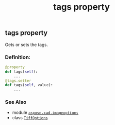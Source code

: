﻿---
title: tags property
second_title: Aspose.CAD for Python via .NET API References
description: 
type: docs
weight: 560
url: /python-net/aspose.cad.imageoptions/tiffoptions/tags/
is_root: false
---

## tags property


Gets or sets the tags.
### Definition:
```python
@property
def tags(self):
    ...
@tags.setter
def tags(self, value):
    ...
```

### See Also
* module [`aspose.cad.imageoptions`](../../)
* class [`TiffOptions`](/cad/python-net/aspose.cad.imageoptions/tiffoptions)
